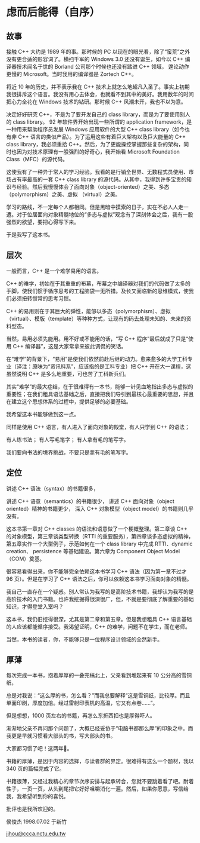# 虑而后能得（自序）

## 故事

接触 C++ 大约是 1989 年的事。那时候的 PC 以现在的眼光看，除了“蛮荒”之外没有更合适的形容词了。横扫千军的 Windows 3.0 还没有诞生，如今以 C++ 编译器技术闻名于世的 Borland 公司那个时候也还没有踏进 C++ 领域， 遑论动作更慢的 Microsoft。当时我用的编译器是 Zortech C++。

将近 10 年的历史，并不表示我在 C++ 技术上就怎么地超凡入圣了。事实上初期我很排斥这个语言。我没有用心去体会，也就看不到其中的美好。我用数年的时间把心力全花在 Windows 技术的钻研。那时候 C++ 风潮未开，我也不以为意。

决定好好研究 C++，不是为了要开发自己的 class library，而是为了要使用别人的 class library。 92 年软件界开始出现一些所谓的 application framework，是一种用来帮助程序员发展 Windows 应用软件的大型 C++ class library（如今也有非 C++ 语言的类似产品）。为了运用这些有着巨大架构以及巨大能量的 C++ class library，我必须重拾 C++。然后，为了更能操控掌握那些复杂的架构，同时也因为对技术原理有一股强烈的好奇心，我开始看 Microsoft Foundation Class（MFC）的源代码。

这使我有了一种异于常人的学习经验。我看的是行销全世界、无数程式员使用、市场占有率最高的一套 C++ class library 的源代码。从其中，我得到许多宝贵的知识与经验。然后我慢慢体会了面向对象（object-oriented）之美、多态（polymorphism）之美、虚拟 （virtual）之美。

学习的路线，不一定每个人都相同。但是黑暗中摸索的日子，实在不必人人走一遭。对于位居面向对象精髓地位的“多态与虚拟”观念有了深刻体会之后，我有一股强烈的欲望，要把心得写下来。

于是我写了这本书。

## 层次

一般而言，C++ 是一个难学易用的语言。

C++ 的难学，初始在于其重重的布幕，布幕之中编译器对我们的代码做了太多的手脚，使我们惯于循序思考的工程脑袋一无所措。及长又面临新的思维模式，使我们必须扭转惯常的思考习惯。

C++ 的易用则在于其巨大的弹性，能够以多态（polymorphism）、虚拟（virtual）、模版（template）等种种方式，让现有的码去处理未知的、未来的资料型态。

当然，易用必须先能用。用不好或不能用的话，“写 C++ 程序”最后就成了只是“使用 C++ 编译器”，这是大家常拿来彼此调侃的笑话。

在“难学”的背景下，“易用”是使我们依然前赴后继的动力。愈来愈多的大学工科专业（译注：原味为“资讯科系”，应该指的是工科专业）把 C++ 开在大一课程，这虽然说明 C++ 是多么地重要，可也苦了工科新兵们。

其实“难学”的最大症结，在于很难得有一本书，能够一针见血地指出多态与虚拟的重要性；在我们粗具语法基础之后，直接把我们导引到最核心最重要的思想，并且在建立这个思想体系的过程中，提供足够的必要基础。

我希望这本书能够做到这一点。

同样是使用 C++ 语言，有人进入了面向对象的殿堂，有人只学到 C++ 的语法；

有人练书法； 有人写毛笔字； 有人拿有毛的笔写字。

我们要向书法的境界挑战，不要只是拿有毛的笔写字。

## 定位

讲述 C++ 语法（syntax）的书籍很多，

讲述 C++ 语意（semantics）的书籍很少， 讲述 C++ 面向对象（object oriented）精神的书籍更少， 深入 C++ 对象模型（object model）的书籍则几乎没有。

这本书第一章对 C++ classes 的语法和语意做了一个梗概整理。第二章谈 C++ 的对象模型，第三章谈类型转换（RTTI 的重要服务），第四章谈多态虚拟的精神，第五章实作一个大型例子，示范如何在一个 class library 中完成 RTTI、dynamic creation、 persistence 等基础建设。第六章为 Component Object Model（COM）奠基。

很容易看得出来，你不能够完全依赖这本书学习 C++ 语法（因为第一章不过才 96 页）。但是在学习了 C++ 语法之后，你可以依赖这本书学习面向对象的精髓。

我自己一直存在一个疑惑。别人常认为我写的是高阶技术书籍，我却认为我写的是高阶技术的入门书籍。也许我挖掘得很深很广，但，不就是要彻底了解重要的基础知识，才得登堂入室吗？

这本书，我仍旧挖得很深，尤其是第二章和第五章。但是我想粗具 C++ 语言基础的人应该都能循序接受。我渴望证明，C++ 的难学，问题不在学生，而在老师。

当然，本书的读者，你，不能够只是一位程序设计领域的全然新手。

## 厚薄

每次完成一本书，抱着厚厚的一叠完稿北上，父亲看到堆起来有 10 公分高的雪铜纸，

总是对我说：“这么厚的书，怎么看？”而我总要解释“这是雪铜纸，比较厚。而且单面印刷，厚度加倍。经过雷射印表机的高温，它又有点卷……”。

但是想想，1000 页左右的书籍，再怎么东折西扣也是厚得吓人。

渐渐地父亲不再问那个问题了，大概已经妥协于“电脑书都那么厚”的印象之中。而我更是早就习惯看大部头的书，写大部头的书。

大家都习惯了吧！这两年。

书籍的厚薄，是因于内容的选择，与读者群的界定。很难得有这么一个题材，我以 340 页的篇幅完成了它。

书籍很薄，又经过我精心的章节次序安排与起承转合，您就不要跳着看了吧。耐着性子，一页一页，从头到尾把它好好咀嚼消化一遍。然后，如果你愿意，写信给我，我希望听到你的喜悦。

批评也是我所欢迎的。



侯俊杰 1998.07.02 于新竹

jjhou@ccca.nctu.edu.tw